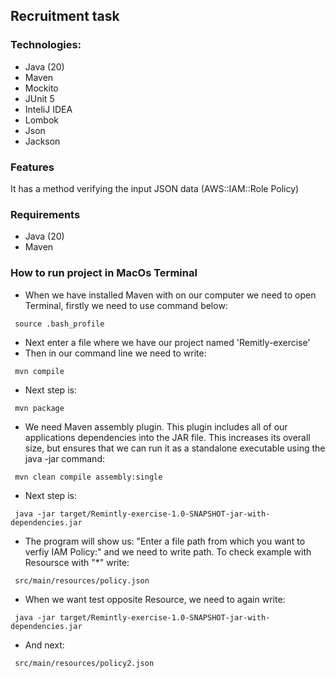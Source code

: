 ## Recruitment task

### Technologies:
- Java (20)
- Maven
- Mockito
- JUnit 5
- InteliJ IDEA
- Lombok
- Json
- Jackson

### Features
It has a method verifying the input JSON data (AWS::IAM::Role Policy)

### Requirements
- Java (20)
- Maven

### How to run project in MacOs Terminal
- When we have installed Maven with on our computer we need to open Terminal, firstly we need to use command below:
```
 source .bash_profile
```
- Next enter a file where we have our project named 'Remitly-exercise'
- Then in our command line we need to write:
```
 mvn compile
```
- Next step is:
```
 mvn package
```
- We need Maven assembly plugin. This plugin includes all of our applications dependencies into the JAR file. This increases its overall size, but ensures that we can run it as a standalone executable using the java -jar command:
```
 mvn clean compile assembly:single
```
- Next step is:
```
 java -jar target/Remintly-exercise-1.0-SNAPSHOT-jar-with-dependencies.jar
```
- The program will show us: "Enter a file path from which you want to verfiy IAM Policy:" and we need to write path. To check example with Resoursce with "*" write:
```
 src/main/resources/policy.json
```
- When we want test opposite Resource, we need to again write:
```
 java -jar target/Remintly-exercise-1.0-SNAPSHOT-jar-with-dependencies.jar
```
- And next:
```
 src/main/resources/policy2.json
```
